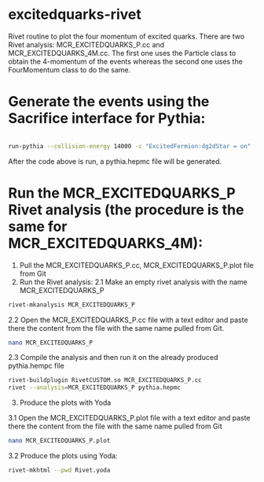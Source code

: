 # excitedquarks-rivet
Rivet routine to plot the four momentum of excited quarks. There are two Rivet analysis: MCR_EXCITEDQUARKS_P.cc and MCR_EXCITEDQUARKS_4M.cc. The first one uses the Particle class to obtain the 4-momentum of the events whereas the second one uses the FourMomentum class to do the same. 

# Generate the events using the Sacrifice interface for Pythia:
```bash

run-pythia --collision-energy 14000 -c "ExcitedFermion:dg2dStar = on" -c "ExcitedFermion:ug2uStar = on" -c "4000001:m0 = 2000" -c "4000002:m0 = 2000" -c "ExcitedFermion:Lambda = 2000" -c "ExcitedFermion:coupF = 1.0" -c "ExcitedFermion:coupFprime = 1.0" -c "ExcitedFermion:coupFcol = 1.0" -c "4000001:mayDecay = on" -c "4000002:mayDecay = on" -c "PhaseSpace:pTHatMin=30" -n 10000

```
  After the code above is run, a pythia.hepmc file will be generated. 

# Run the MCR_EXCITEDQUARKS_P Rivet analysis (the procedure is the same for MCR_EXCITEDQUARKS_4M):
1. Pull the MCR_EXCITEDQUARKS_P.cc, MCR_EXCITEDQUARKS_P.plot file from Git
2. Run the Rivet analysis:
  2.1 Make an empty rivet analysis with the name MCR_EXCITEDQUARKS_P
```bash
rivet-mkanalysis MCR_EXCITEDQUARKS_P
```  
  2.2 Open the MCR_EXCITEDQUARKS_P.cc file with a text editor and paste there the content from the file with the same name pulled from Git.
```bash
nano MCR_EXCITEDQUARKS_P 
```
  2.3 Compile the analysis and then run it on the already produced pythia.hempc file
```bash
rivet-buildplugin RivetCUSTOM.so MCR_EXCITEDQUARKS_P.cc
rivet --analysis=MCR_EXCITEDQUARKS_P pythia.hepmc 
``` 
3. Produce the plots with Yoda

  3.1 Open the MCR_EXCITEDQUARKS_P.plot file with a text editor and paste there the content from the file with the same name pulled from Git
```bash
nano MCR_EXCITEDQUARKS_P.plot
```  
  3.2 Produce the plots using Yoda:
```bash
rivet-mkhtml --pwd Rivet.yoda
```

